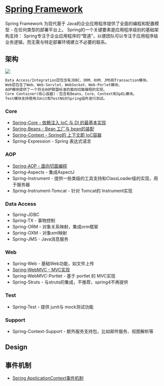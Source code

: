 # [Spring Framework](https://spring.io/projects/spring-framework)

Spring Framework 为现代基于 Java的企业应用程序提供了全面的编程和配置模型 - 在任何类型的部署平台上。
Spring的一个关键要素是应用程序级别的基础架构支持：
Spring专注于企业应用程序的“管道”，以便团队可以专注于应用程序级业务逻辑，而无需与特定部署环境建立不必要的联系。

## 架构
![](z_pic/spring4-framework-runtime.png)
```md
Data Access/Integration层包含有JDBC、ORM、OXM、JMS和Transaction模块。
Web层包含了Web、Web-Servlet、WebSocket、Web-Porlet模块。
AOP模块提供了一个符合AOP联盟标准的面向切面编程的实现。
Core Container(核心容器)：包含有Beans、Core、Context和SpEL模块。
Test模块支持使用JUnit和TestNG对Spring组件进行测试。
```

### Core
* [Spring-Core - 依赖注入 IoC 与 DI 的最基本实现](Spring-Core/README.md)
* [Spring-Beans - Bean 工厂与 bean的装配](Spring-Beans/README.md)
* [Spring-Context - Spring的 上下文即 IoC容器](Spring-Context/README.md)
* Spring-Expression - Spring 表达式语言

### AOP
* [Spring-AOP - 面向切面编程](AOP/Spring-AOP/README.md)
* Spring-Aspects - 集成AspectJ
* Spring-Instrument - 提供一些类级的工具支持和ClassLoader级的实现，用于服务器
* Spring-Instrument-Tomcat - 针对 Tomcat的 Instrument实现

### Data Access
* Spring-JDBC
* Spring-TX - 事物控制
* Spring-ORM - 对象关系映射，集成orm框架
* Spring-OXM - 对象xml映射
* Spring-JMS - Java消息服务

### Web
* Spring-Web - 基础Web功能，如文件上传
* [Spring-WebMVC - MVC实现](Spring-WebMVC/README.md)
* Spring-WebMVC-Portlet - 基于 portlet 的 MVC实现
* Spring-Struts - 与struts的集成，不推荐，spring4不再提供

### Test
* Spring-Test - 提供 junit与 mock测试功能

### Support
* Spring-Context-Support - 额外服务支持包，比如邮件服务、视图解析等

## Design
## 事件机制
* [Spring ApplicationContext事件机制](https://www.jianshu.com/p/bc1055b065ce)
